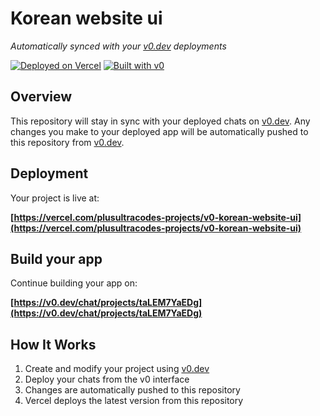 # Korean website ui

*Automatically synced with your [v0.dev](https://v0.dev) deployments*

[![Deployed on Vercel](https://img.shields.io/badge/Deployed%20on-Vercel-black?style=for-the-badge&logo=vercel)](https://vercel.com/plusultracodes-projects/v0-korean-website-ui)
[![Built with v0](https://img.shields.io/badge/Built%20with-v0.dev-black?style=for-the-badge)](https://v0.dev/chat/projects/taLEM7YaEDg)

## Overview

This repository will stay in sync with your deployed chats on [v0.dev](https://v0.dev).
Any changes you make to your deployed app will be automatically pushed to this repository from [v0.dev](https://v0.dev).

## Deployment

Your project is live at:

**[https://vercel.com/plusultracodes-projects/v0-korean-website-ui](https://vercel.com/plusultracodes-projects/v0-korean-website-ui)**

## Build your app

Continue building your app on:

**[https://v0.dev/chat/projects/taLEM7YaEDg](https://v0.dev/chat/projects/taLEM7YaEDg)**

## How It Works

1. Create and modify your project using [v0.dev](https://v0.dev)
2. Deploy your chats from the v0 interface
3. Changes are automatically pushed to this repository
4. Vercel deploys the latest version from this repository